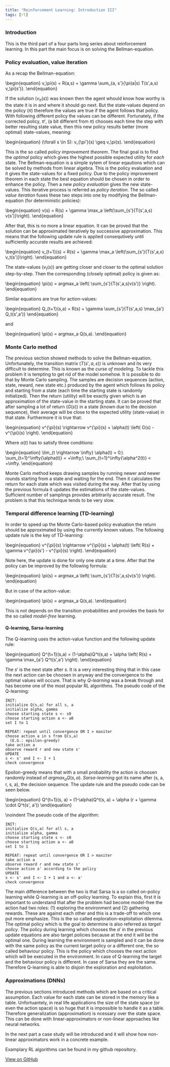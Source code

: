 ```yaml
---
title: "Reinforcement Learning: Introduction III"
tags: [rl]
---
```


### Introduction
This is the third part of a four parts long series about reinforcement learning. In this part the main focus is on solving the Bellman-equation.

### Policy evaluation, value iteration

As a recap the Bellman-equation:

\begin{equation}
v_\pi(s) = R(a,s) + \gamma \sum_{a, s'}{\pi(a|s) T(s',a,s) v_\pi(s')}.
\end{equation}

If the solution ($v_\pi(s)$) was known then the agent whould know how worthy is the state it is in and where it should go next. But the state-values depend on the policy ($\pi$) therefore the values are true if the agent follows that policy. With following different policy the values can be different. Fortunately, if the corrected policy, $\pi'$, (a bit different from $\pi$) chooses each time the step with better resulting state value, then this new policy results better (more optimal) state-values, meaning:

\begin{equation}
(\forall s \in S): v_{\pi'}(s) \geq v_\pi(s).
\end{equation}

This is the so called *policy improvement theorem*. The final goal is to find the *optimal* policy which gives the highest possible expected utility for *each* state. The Bellman-equation is a simple sytem of linear eqautions which can be solved by methods from linear algebra. This is the policy evaluation and it gives the state-values for a fixed policy. Due to the policy improvement theorem in each state the best equation should be chosen in order to enhance the policy. Then a new *policy evaluation* gives the new state-values. This iterative process is referred as *policy iteration*. The so called *value iteration* fuses these two steps into one by modifying the Bellman-equation (for deterministic policies):

\begin{equation}
v(s) = R(s) + \gamma \max_a \left(\sum_{s'}{T(s',a,s) v(s')}\right).
\end{equation}

After that, this is no more a linear equation. It can be proved that the solution can be approximated iteratively by successive approximation. This means that the following update rule is applied consequtively until sufficiently accurate results are achieved:

\begin{equation}
v_{t+1}(s) = R(s) + \gamma \max_a \left(\sum_{s'}{T(s',a,s) v_t(s')}\right).
\end{equation}
 
The state-values ($v_t(s)$) are getting closer and closer to the optimal solution step-by-step. Then the corresponding (closely optimal) policy is given as:

\begin{equation}
\pi(s) = argmax_a \left( \sum_{s'}{T(s',a,s)v(s')} \right).
\end{equation}

Similar equations are true for action-values:

\begin{equation}
Q_{t+1}(s,a) = R(s) + \gamma \sum_{s'}{T(s',a,s) \max_{a'} Q_t(s',a')}
\end{equation}

and

\begin{equation}
\pi(s) = argmax_a Q(s,a).
\end{equation}

### Monte Carlo method

The previous section showed methods to solve the Bellman-equation. Unfortunately, the transition matrix ($T(s',a,s)$) is unknown and its very difficult to determine. This is known as the *curse of modeling*. To tackle this problem it is tempting to get rid of the model somehow. It is possible to do that by Monte Carlo sampling. The samples are decision sequences (action, state, reward, new state etc.) produced by the agent which follows its policy and starting from a state (each time the starting state is randomly initialized). Then the return (utility) will be exactly given which is an approximation of the state-value in the starting state. It can be proved that after sampling a lot of return ($G(s)$) in a state (known due to the decision sequence), their average will be close to the expected utility (state-value) in that state. Furthermore it is true that:

\begin{equation}
v^{\pi}(s) \rightarrow v^{\pi}(s) + \alpha(t) \left( G(s) - v^{\pi}(s) \right).
\end{equation}

Where $\alpha(t)$ has to satisfy three conditions:

\begin{equation}
\lim_{t \rightarrow \infty} \alpha(t) = 0;\ \sum_{t=1}^\infty{\alpha(t)} = +\infty;\ \sum_{t=1}^\infty{\alpha^2(t)} < +\infty.
\end{equation}

Monte Carlo method keeps drawing samples by running newer and newer rounds starting from a state and waiting for the end. Then it calculates the return for each state which was visited during the way. After that by using the previous formula it updates the estimations of the state-values. Sufficient number of samplings provides arbitrarily accurate result. The problem is that this technique tends to be very slow.

### Temporal difference learning (TD-learning)

In order to speed up the Monte Carlo-based policy evaluation the return should be approximated by using the currently known values. The following update rule is the key of TD-learning:

\begin{equation}
v^{\pi}(s) \rightarrow v^{\pi}(s) + \alpha(t) \left( R(s) + \gamma v^{\pi}(s') - v^{\pi}(s) \right).
\end{equation}

Note here, the update is done for only one state at a time. After that the policy can be improved by the following formula:

\begin{equation}
\pi(s) = argmax_a \left( \sum_{s'}{T(s',a,s)v(s')} \right).
\end{equation}

But in case of the action-value:

\begin{equation}
\pi(s) = argmax_a Q(s,a).
\end{equation}

This is not depends on the transition probabilities and provides the basis for the so called *model-free* learning. 

#### Q-learning, Sarsa-learning

The Q-learning uses the action-value function and the following update rule:

\begin{equation}
Q^{t+1}(s,a) = (1-\alpha)Q^t(s,a) + \alpha \left( R(s) + \gamma \max_{a'} Q^t(s',a') \right).
\end{equation}

The $s'$ is the next state after $s$. It is a very interesting thing that in this case the next action can be choosen in anyway and the convergence to the optimal values will occure. That is why *Q-learning* was a break through and has become one of the most popular RL algorithms. The pseudo code of the Q-learning:

    INIT:
    initialize Q(s,a) for all s, a
    initialize alpha, gamma
    choose starting state s <- s0
    choose starting action a <- a0
    set I to 1

    REPEAT: repeat until convergence OR I > maxiter
    choose action a in s from Q(s,a)
      (E.G.: epsilon-greedy)
    take action a
    observe reward r and new state s'
    UPDATE
    s <- s' and I <- I + 1
    check convergence
  
Epsilon-greedy means that with a small probability the action is choosen randomly instead of $argmax_a Q(s,a)$. *Sarsa-learning* got its name after (s, a, r, s, a), the decision sequence. The update rule and the pseudo code can be seen below. 

\begin{equation}
Q^{t+1}(s, a) = (1-\alpha)Q^t(s, a) + \alpha (r + \gamma \cdot Q^t(s', a')) 
\end{equation}

\noindent
The pseudo code of the algorithm:

    INIT:
    initialize Q(s,a) for all s, a
    initialize alpha, gamma
    choose starting state s <- s0
    choose starting action a <- a0
    set I to 1

    REPEAT: repeat until convergence OR I > maxiter
    take action a
    observe reward r and new state s'
    choose action a' according to the policy
    UPDATE
    s <- s' and I <- I + 1 and a <- a'
    check convergence
  
The main difference between the two is that Sarsa is a so called on-policy learning while Q-learning is an off-policy learning. To explain this, first it is important to understand that after the problem had become model-free the action had two roles: (1) exploring the environment and (2) gathering rewards. These are against each other and this is a trade-off to which one put more emphasize. This is the so called exploration-exploitation dilemma. The optimal policy which is the goal to determine is also referred as *target policy*. The policy during learning which chooses the $a'$ in the previous update equations are also target policies because at the end it will be the optimal one. During learning the environment is sampled and it can be done with the same policy as the current target policy or a different one, the so called behaviour policy. This is the policy which chooses the next action which will be executed in the environment. In case of Q-learning the target and the behaviour policy is different. In case of Sarsa they are the same. Therefore Q-learning is able to disjoin the exploration and exploitation.


### Approximations (DNNs)

The previous sections introduced methods which are based on a critical assumption. Each value for each state can be stored in the memory like a table. Unfortuantely, in real life applications the size of the state space (or even the action space) is so huge that it is impossible to handle it as a table. Therefore generalization (approximation) is ncessary over the state space. This can be done with linear-approximators or non-linear approaches like neural networks. 

In the next part a case study will be introduced and it will show how non-linear approximators work in a concrete example.


Examplary RL algorithms can be found in my github repository.

<a href="https://github.com/adamtiger/ai/tree/code" target="_blank" class="btn btn-success"><i class="fa fa-github fa-lg"></i> View on GitHub</a>




